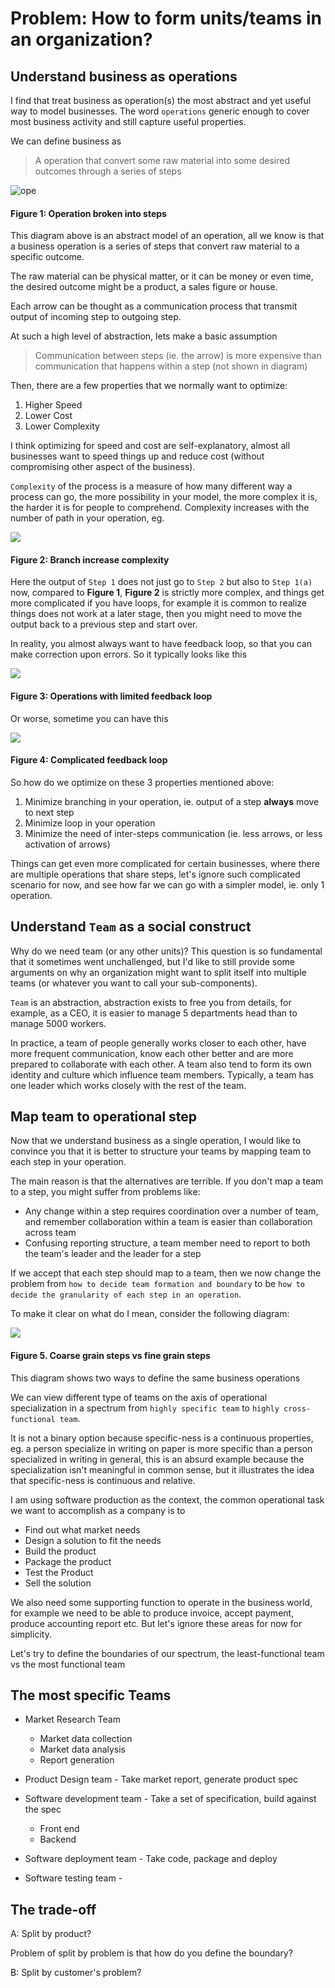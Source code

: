 # Problem: How to form units/teams in an organization?

## Understand business as operations

I find that treat business as operation(s) the most abstract and yet useful way to model businesses. The word `operations` generic enough to cover most business activity and still capture useful properties.

We can define business as 

> A operation that convert some raw material into some desired outcomes through a series of steps

![ope](business-as-operation.png)
#### Figure 1: Operation broken into steps

This diagram above is an abstract model of an operation, all we know is that a business operation is a series of steps that convert raw material to a specific outcome. 

The raw material can be physical matter, or it can be money or even time, the desired outcome might be a product, a sales figure or house. 

Each arrow can be thought as a communication process that transmit output of incoming step to outgoing step.
  
At such a high level of abstraction, lets make a basic assumption

> Communication between steps (ie. the arrow) is more expensive than communication that happens within a step (not shown in diagram)

Then, there are a few properties that we normally want to optimize:

1. Higher Speed 
2. Lower Cost
3. Lower Complexity

I think optimizing for speed and cost are self-explanatory, almost all businesses want to speed things up and reduce cost (without compromising other aspect of the business).

`Complexity` of the process is a measure of how many different way a process can go, the more possibility in your model, the more complex it is, the harder it is for people to comprehend. Complexity increases with the number of path in your operation, eg. 

![](complex1.png)
#### Figure 2: Branch increase complexity

Here the output of `Step 1` does not just go to `Step 2` but also to `Step 1(a)` now, compared to **Figure 1**, **Figure 2** is strictly more complex, and things get more complicated if you have loops, for example it is common to realize things does not work at a later stage, then you might need to move the output back to a previous step and start over.

In reality, you almost always want to have feedback loop, so that you can make correction upon errors. So it typically looks like this

![](limited-feedback-loop.png)
#### Figure 3: Operations with limited feedback loop

Or worse, sometime you can have this

![](unordered-feedback.png)
#### Figure 4: Complicated feedback loop

So how do we optimize on these 3 properties mentioned above:

1. Minimize branching in your operation, ie. output of a step **always** move to next step
2. Minimize loop in your operation
3. Minimize the need of inter-steps communication (ie. less arrows, or less activation of arrows)

Things can get even more complicated for certain businesses, where there are multiple operations that share steps, let's ignore such complicated scenario for now, and see how far we can go with a simpler model, ie. only 1 operation.

## Understand `Team` as a social construct

Why do we need team (or any other units)? This question is so fundamental that it sometimes went unchallenged, but I'd like to still provide some arguments on why an organization might want to split itself into multiple teams (or whatever you want to call your sub-components).

`Team` is an abstraction, abstraction exists to free you from details, for example, as a CEO, it is easier to manage 5 departments head than to manage 5000 workers.

In practice, a team of people generally works closer to each other, have more frequent communication, know each other better and are more prepared to collaborate with each other. A team also tend to form its own identity and culture which influence team members. Typically, a team has one leader which works closely with the rest of the team.

## Map team to operational step 

Now that we understand business as a single operation, I would like to convince you that it is better to structure your teams by mapping team to each step in your operation. 

The main reason is that the alternatives are terrible. If you don't map a team to a step, you might suffer from problems like:

* Any change within a step requires coordination over a number of team, and remember collaboration within a team is easier than collaboration across team
* Confusing reporting structure, a team member need to report to both the team's leader and the leader for a step 

If we accept that each step should map to a team, then we now change the problem from `how to decide team formation and boundary` to be `how to decide the granularity of each step in an operation`.

To make it clear on what do I mean, consider the following diagram:

![](coarse-fine-grain.png)
#### Figure 5. Coarse grain steps vs fine grain steps

This diagram shows two ways to define the same business operations 

We can view different type of teams on the axis of operational specialization in a spectrum from `highly specific team` to `highly cross-functional team`.

It is not a binary option because specific-ness is a continuous properties, eg. a person specialize in writing on paper is more specific than a person specialized in writing in general, this is an absurd example because the specialization isn't meaningful in common sense, but it illustrates the idea that specific-ness is continuous and relative.  

I am using software production as the context, the common operational task we want to accomplish as a company is to

* Find out what market needs
* Design a solution to fit the needs
* Build the product
* Package the product
* Test the Product
* Sell the solution

We also need some supporting function to operate in the business world, for example we need to be able to produce invoice, accept payment, produce accounting report etc. But let's ignore these areas for now for simplicity.

Let's try to define the boundaries of our spectrum, the least-functional team vs the most functional team

## The most specific Teams
   
* Market Research Team
    * Market data collection
    * Market data analysis
    * Report generation 

* Product Design team - Take market report, generate product spec
* Software development team - Take a set of specification, build against the spec
    * Front end
    * Backend
* Software deployment team - Take code, package and deploy
* Software testing team - 

## The trade-off 

A: Split by product?

Problem of split by problem is that how do you define the boundary?  

B: Split by customer's problem?

